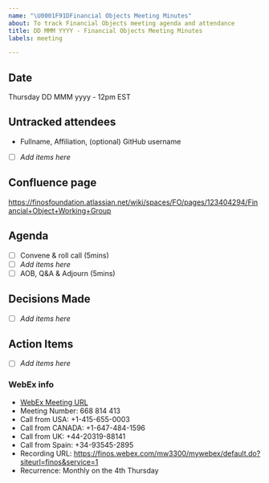```yaml
---
name: "\U0001F91DFinancial Objects Meeting Minutes"
about: To track Financial Objects meeting agenda and attendance
title: DD MMM YYYY - Financial Objects Meeting Minutes
labels: meeting

---
```


## Date
Thursday DD MMM yyyy - 12pm EST

## Untracked attendees
- Fullname, Affiliation, (optional) GitHub username
- [ ] _Add items here_

## Confluence page
https://finosfoundation.atlassian.net/wiki/spaces/FO/pages/123404294/Financial+Object+Working+Group

## Agenda
- [ ] Convene & roll call (5mins)
- [ ] _Add items here_
- [ ] AOB, Q&A & Adjourn (5mins)

## Decisions Made
- [ ] _Add items here_

## Action Items
- [ ] _Add items here_

### WebEx info
- [WebEx Meeting URL](https://finos.webex.com/finos/j.php?MTID=mb412cf99b3a697e8c87e339236f83fbf)
- Meeting Number: 668 814 413
- Call from USA: +1-415-655-0003
- Call from CANADA: +1-647-484-1596 
- Call from UK: +44-20319-88141
- Call from Spain: +34-93545-2895
- Recording URL: https://finos.webex.com/mw3300/mywebex/default.do?siteurl=finos&service=1
- Recurrence: Monthly on the 4th Thursday
